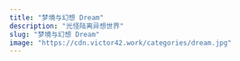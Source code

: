 ```yaml
---
title: "梦境与幻想 Dream"
description: "光怪陆离异想世界"
slug: "梦境与幻想 Dream"
image: "https://cdn.victor42.work/categories/dream.jpg"
---
```

